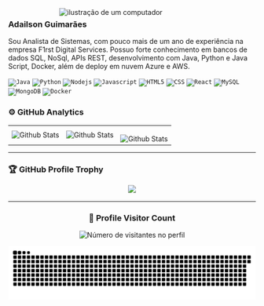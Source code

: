 <img src="https://raw.githubusercontent.com/MicaelliMedeiros/micaellimedeiros/master/image/computer-illustration.png" alt="ilustração de um computador" min-width="400px" max-width="400px" width="400px" align="right">

### Adailson Guimarães 

<p align="left"> 
  Sou Analista de Sistemas, com pouco mais de um ano de experiência na empresa F1rst Digital Services. Possuo forte conhecimento em bancos de dados SQL, NoSql, APIs REST, desenvolvimento com Java, Python e Java Script, Docker, além de deploy em nuvem Azure e AWS<strong></strong>.<br>
</p>



<code><img height="32" src="https://github.com/user-attachments/assets/4eb98636-9876-488c-b2aa-0de3c584798c" alt="Java"/></code>
<code><img height="32" src="https://github.com/user-attachments/assets/b28b4a22-f253-4611-9d3d-cfaef111daf0" alt="Python"/></code>
<code><img height="32" src="https://github.com/user-attachments/assets/28cb2c5f-2c81-43ce-93a1-65fcfc117682" alt="Nodejs"/></code>
<code><img height="32" src="https://github.com/user-attachments/assets/a87c7735-743b-47ba-bd23-29095de46efc" alt="Javascript"/></code>
<code><img height="32" src="https://github.com/user-attachments/assets/ead1f7cd-335d-45df-8e96-a9318d556ae1" alt="HTML5"/></code>
<code><img height="32" src="https://github.com/user-attachments/assets/0a6cd670-4370-4652-8e89-37f8ecabf39f" alt="CSS"/></code>
<code><img height="32" src="https://github.com/user-attachments/assets/cf53b6fa-a5f6-4571-b2e7-8fcbe1237d80" alt="React"/></code>
<code><img height="32" src= "https://github.com/user-attachments/assets/3e4903c9-5269-46ee-a6e8-207ebec5b32a" alt="MySQL"/></code>
<code><img height="32" src="https://cdn.jsdelivr.net/gh/devicons/devicon@latest/icons/mongodb/mongodb-original-wordmark.svg" alt="MongoDB"/></code>
<code><img height="32" src="https://www.flaticon.com/br/icone-gratis/docker_919853?term=docker&page=1&position=1&origin=tag&related_id=919853" alt="Docker"/></code>


### ⚙️ GitHub Analytics

<table>
  <tr>
    <td>
      <img
        align="left"
        src="https://github-readme-stats.vercel.app/api?username=hada97&theme=dark&hide_border=false&include_all_commits=true"
        alt="Github Stats"
      />
    </td>
    <td>
      <img
        align="left"
        src="https://github-readme-stats.vercel.app/api/top-langs/?username=hada97&theme=dark&hide_border=false&include_all_commits=true&count_private=true&layout=compact"
        alt="Github Stats"
      />
    </td>
    <td>
      <br />
      <img
        align="left"
        src="https://github-readme-streak-stats.herokuapp.com/?user=hada97&theme=dark&hide_border=false"
        alt="Github Stats"
      />
    </td>
  </tr>
</table>

--- 

### 🏆 GitHub Profile Trophy

<p align="center">
  <a
    href="https://github.com/hada97/github-profile-trophy"
    title="repositório de troféus"
  >
    <img
      width="800"
      src="https://github-profile-trophy.vercel.app/?username=hada97&column=8&theme=darkhub&no-frame=true&no-bg=true"
    />
  </a>
</p>

---

<div align="center">
  <h3><b>📍 Profile Visitor Count</b></h3>
</div>

<p align="center">
  <img
    src="https://profile-counter.glitch.me/hada97/count.svg"
    alt="Número de visitantes no perfil"
  />
</p>


![snake gif](https://github.com/hada97/hada97/blob/output/github-snake-dark.svg)


